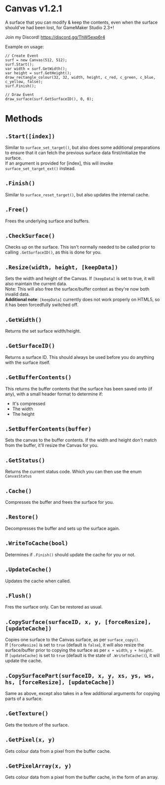# Canvas v1.2.1
A surface that you can modify & keep the contents, even when the surface should've had been lost, for GameMaker Studio 2.3+!

Join my Discord! https://discord.gg/ThW5exp6r4

Example on usage:
```gml
// Create Event
surf = new Canvas(512, 512);
surf.Start();
var width = surf.GetWidth();
var height = surf.GetHeight();
draw_rectangle_colour(32, 32, width, height, c_red, c_green, c_blue, c_yellow, false);
surf.Finish();

// Draw Event
draw_surface(surf.GetSurfaceID(), 0, 0);
```

# Methods

## `.Start([index])`<br>
Similar to `surface_set_target()`, but also does some additional preparations to ensure that it can fetch the previous surface data first/initialize the surface.<br>
If an argument is provided for [index], this will invoke `surface_set_target_ext()` instead.

## `.Finish()`<br>
Similar to `surface_reset_target()`, but also updates the internal cache.

## `.Free()`<br>
Frees the underlying surface and buffers.

## `.CheckSurface()`<br>
Checks up on the surface. This isn't normally needed to be called prior to calling `.GetSurfaceID()`, as this is done for you.

## `.Resize(width, height, [keepData])`<br>
Sets the width and height of the Canvas. If `[keepData]` is set to true, it will also maintain the current data. <br>
Note: This will also free the surface/buffer context as they're now both invalid data.<br>
**Additional note**: `[keepData]` currently does not work properly on HTML5, so it has been forcedfully switched off.

## `.GetWidth()`
Returns the set surface width/height.

## `.GetSurfaceID()`<br>
Returns a surface ID. This should always be used before you do anything with the surface itself.

## `.GetBufferContents()`<br>
This returns the buffer contents that the surface has been saved onto (if any), with a small header format to determine if:<br>
- It's compressed
- The width
- The height

## `.SetBufferContents(buffer)`<br>
Sets the canvas to the buffer contents. If the width and height don't match from the buffer, it'll resize the Canvas for you.

## `.GetStatus()`<br>
Returns the current status code. Which you can then use the enum `CanvasStatus`

## `.Cache()`<br>
Compresses the buffer and frees the surface for you.

## `.Restore()`<br>
Decompresses the buffer and sets up the surface again.

## `.WriteToCache(bool)`<br>
Determines if `.Finish()` should update the cache for you or not.

## `.UpdateCache()`<br>
Updates the cache when called.

## `.Flush()`<br>
Fres the surface only. Can be restored as usual.

## `.CopySurface(surfaceID, x, y, [forceResize], [updateCache])`<br>
Copies one surface to the Canvas surface, as per `surface_copy()`. <br>
If `[forceResize]` is set to `true` (default is `false`), it will also resize the surface/buffer prior to copying the surface as per `x + width`, `y + height`. <br>
If `[updateCache]` is set to `true` (default is the state of `.WriteToCache()`), it will update the cache.

## `.CopySurfacePart(surfaceID, x, y, xs, ys, ws, hs, [forceResize], [updateCache])`<br>
Same as above, except also takes in a few additional arguments for copying parts of a surface.

## `.GetTexture()`<br>
Gets the texture of the surface.

## `.GetPixel(x, y)`<br>
Gets colour data from a pixel from the buffer cache. 

## `.GetPixelArray(x, y)`<br>
Gets colour data from a pixel from the buffer cache, in the form of an array.